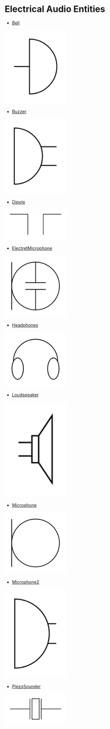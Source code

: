 # Electrical Audio Entities


- [Bell](./bell.md)  
<img src="./bell.png" width="200"/>

- [Buzzer](./buzzer.md)  
<img src="./buzzer.png" width="200"/>

- [Dipole](./dipole.md)  
<img src="./dipole.png" width="200"/>

- [ElectretMicrophone](./electret-microphone.md)  
<img src="./electret-microphone.png" width="200"/>

- [Headphones](./headphones.md)  
<img src="./headphones.png" width="200"/>

- [Loudspeaker](./loudspeaker.md)  
<img src="./loudspeaker.png" width="200"/>

- [Microphone](./microphone.md)  
<img src="./microphone.png" width="200"/>

- [Microphone2](./microphone-2.md)  
<img src="./microphone-2.png" width="200"/>

- [PiezoSounder](./piezo-sounder.md)  
<img src="./piezo-sounder.png" width="200"/>
